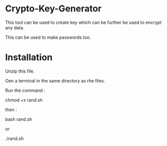 # Crypto-Key-Generator
This tool can be used to create key which can be further be used to encrypt any data.
  
This can be used to make passwords too.
 
# Installation
Unzip this file.
  
Oen a terminal in the same directory as rhe files.
  
Run the command :
  
chmod +x rand.sh
  
then :
  
bash rand.sh
  
or
  
./rand.sh
